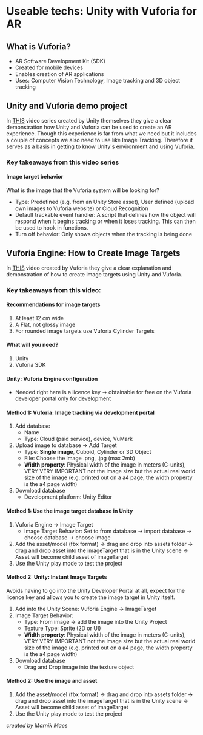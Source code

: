 # Useable techs: Unity with Vuforia for AR

## What is Vuforia?
* AR Software Development Kit (SDK)
* Created for mobile devices
* Enables creation of AR applications
* Uses: Computer Vision Technology, Image tracking and 3D object tracking

## Unity and Vuforia demo project
In [THIS](https://www.youtube.com/watch?v=9XikHnTiukk&list=PLX2vGYjWbI0Thl0pOCbKWrbbiw7RWiRG7&index=1) video series created by Unity themselves they give a clear demonstration how Unity and Vuforia can be used to create an AR experience. Though this experience is far from what we need but it includes a couple of concepts we also need to use like Image Tracking. Therefore it serves as a basis in getting to know Unity's environment and using Vuforia.

### Key takeaways from this video series
#### Image target behavior
What is the image that the Vuforia system will be looking for?
* Type: Predefined (e.g. from an Unity Store asset), User defined (upload own images to Vuforia website) or Cloud Recognition
* Default trackable event handler: A script that defines how the object will respond when it begins tracking or when it loses tracking. This can then be used to hook in functions.
* Turn off behavior: Only shows objects when the tracking is being done

## Vuforia Engine: How to Create Image Targets
In [THIS](https://www.youtube.com/watch?v=Z4bBMpa4xWo) video created by Vuforia they give a clear explanation and demonstration of how to create image targets using Unity and Vuforia.

### Key takeaways from this video: 
#### Recommendations for image targets
1. At least 12 cm wide
2. A Flat, not glossy image
3. For rounded image targets use Vuforia Cylinder Targets

#### What will you need? 
1. Unity
2. Vuforia SDK

#### Unity: Vuforia Engine configuration
* Needed right here is a licence key -> obtainable for free on the Vuforia developer portal only for development

#### Method 1: Vuforia: Image tracking via development portal
1. Add database
    * Name 
    * Type: Cloud (paid service), device, VuMark
2. Upload image to database -> Add Target
    * Type: **Single image**, Cuboid, Cylinder or 3D Object
    * File: Choose the image .png, .jpg (max 2mb)
    * **Width property**: Physical width of the image in meters (C-units), VERY VERY IMPORTANT not the image size but the actual real world size of the image (e.g. printed out on a a4 page, the width property is the a4 page width)
3. Download database
    * Development platform: Unity Editor

#### Method 1: Use the image target database in Unity
1. Vuforia Engine -> Image Target
    * Image Target Behavior: Set to from database -> import database -> choose database -> choose image
2. Add the asset/model (fbx format) -> drag and drop into assets folder -> drag and drop asset into the imageTarget that is in the Unity scene -> Asset will become child asset of imageTarget
3. Use the Unity play mode to test the project

#### Method 2: Unity: Instant Image Targets
Avoids having to go into the Unity Developer Portal at all, expect for the licence key and allows you to create the image target in Unity itself. 
1. Add into the Unity Scene: Vuforia Engine -> ImageTarget 
2. Image Target Behavior: 
    * Type: From image -> add the image into the Unity Project
    * Texture Type: Sprite (2D or UI)
    * **Width property**: Physical width of the image in meters (C-units), VERY VERY IMPORTANT not the image size but the actual real world size of the image (e.g. printed out on a a4 page, the width property is the a4 page width)
3. Download database
    * Drag and Drop image into the texture object

#### Method 2: Use the image and asset
1. Add the asset/model (fbx format) -> drag and drop into assets folder -> drag and drop asset into the imageTarget that is in the Unity scene -> Asset will become child asset of imageTarget
2. Use the Unity play mode to test the project

*created by Marnik Maes*






